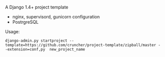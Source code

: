A Django 1.4+ project template

* nginx, supervisord, gunicorn configuration
* PostrgreSQL


Usage:

    django-admin.py startproject --template=https://github.com/cruncher/project-template/zipball/master --extension=conf,py  new_project_name

